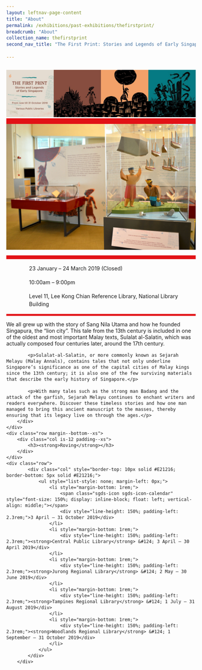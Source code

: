 ```yaml
---
layout: leftnav-page-content
title: "About"
permalink: /exhibitions/past-exhibitions/thefirstprint/
breadcrumb: "About"
collection_name: thefirstprint
second_nav_title: "The First Print: Stories and Legends of Early Singapore"

---
```


<section class="sgds-section__about">
<div class="sgds-container__card">
    <div class="row">
        <div class="col is-full" style="border-bottom: 15px solid #E21216; padding: 12px 0 0 0;">
            <img src="/images/event-images/the-first-print/the-first-print-tab-banner.jpg" alt="A title card labelled The First Print: Stories and Legends of Early Singapore">
        </div>
    </div>    
    <div class="row">
        <div class="col is-full" style="padding: 0 0 12px 0;">
            <img src="/images/event-images/the-first-print/The%20First%20Print.jpg" alt="A title card labelled The First Print: Stories and Legends of Early Singapore">
        </div>
    </div>
        <div class="row">
            <div class="col" style="border-top: 10px solid #E21216; border-bottom: 5px solid #E21216;">
                <ul style="list-style: none; margin-left: 0px;">
                    <li style="margin-bottom: 1rem;">
                        <span class="sgds-icon sgds-icon-calendar" style="font-size: 150%; display: inline-block; float: left; vertical-align: middle;"></span>
                        <div style="line-height: 150%; padding-left: 2.3rem;">23 January – 24 March 2019 (Closed)</div>
                    </li> 
                    <li style="margin-bottom: 1rem;">
                        <span class="sgds-icon sgds-icon-clock" style="font-size: 150%; display: inline-block; float: left; vertical-align: middle;"></span>
                        <div style="line-height: 150%; padding-left: 2.3rem;">10:00am – 9:00pm</div>
                    </li>          
                    <li style="margin-bottom: 1rem;">
                        <span class="sgds-icon sgds-icon-map" style="font-size: 150%; display: inline-block; float: left; vertical-align: middle;"></span>
                        <div style="line-height: 150%; padding-left: 2.3rem;">Level 11, Lee Kong Chian Reference Library, National Library Building</div>
                    </li>                    
                    </ul>
                </div>
            </div>
</div>
    
<div class="sgds-container__description">
    <div class="row">
        <div class="col is-full padding--top--lg">
            <p>We all grew up with the story of Sang Nila Utama and how he founded Singapura, the “lion city”. This tale from the 13th century is included in one of the oldest and most important Malay texts, Sulalat al-Salatin, which was actually composed four centuries later, around the 17th century.</p>

            <p>Sulalat-al-Salatin, or more commonly known as Sejarah Melayu (Malay Annals), contains tales that not only underline Singapore’s significance as one of the capital cities of Malay kings since the 13th century; it is also one of the few surviving materials that describe the early history of Singapore.</p>

            <p>With many tales such as the strong man Badang and the attack of the garfish, Sejarah Melayu continues to enchant writers and readers everywhere. Discover these timeless stories and how one man managed to bring this ancient manuscript to the masses, thereby ensuring that its legacy live on through the ages.</p>
        </div>
    </div>
    <div class="row margin--bottom--xs">
        <div class="col is-12 padding--xs">
            <h3><strong>Roving</strong></h3>
        </div>
    </div>
    <div class="row">
            <div class="col" style="border-top: 10px solid #E21216; border-bottom: 5px solid #E21216;">
                <ul style="list-style: none; margin-left: 0px;">
                    <li style="margin-bottom: 1rem;">
                        <span class="sgds-icon sgds-icon-calendar" style="font-size: 150%; display: inline-block; float: left; vertical-align: middle;"></span>
                        <div style="line-height: 150%; padding-left: 2.3rem;">3 April – 31 October 2019</div>
                    </li>           
                    <li style="margin-bottom: 1rem;">
                        <div style="line-height: 150%; padding-left: 2.3rem;"><strong>Central Public Library</strong> &#124; 3 April – 30 April 2019</div>
                    </li>                    
                    <li style="margin-bottom: 1rem;">
                        <div style="line-height: 150%; padding-left: 2.3rem;"><strong>Jurong Regional Library</strong> &#124; 2 May – 30 June 2019</div>
                    </li>                       
                    <li style="margin-bottom: 1rem;">
                        <div style="line-height: 150%; padding-left: 2.3rem;"><strong>Tampines Regional Library</strong> &#124; 1 July – 31 August 2019</div>
                    </li>                     
                    <li style="margin-bottom: 1rem;">
                        <div style="line-height: 150%; padding-left: 2.3rem;"><strong>Woodlands Regional Library</strong> &#124; 1 September – 31 October 2019</div>
                    </li>                     
                </ul>
            </div>
        </div>
</div>

</section>